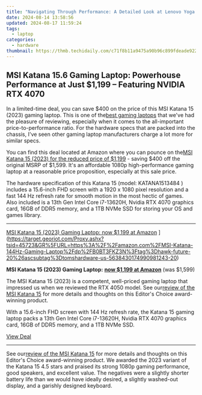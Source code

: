 ```yaml
---
title: "Navigating Through Performance: A Detailed Look at Lenovo Yoga Pro 9I's User-Friendly Features"
date: 2024-08-14 13:58:56
updated: 2024-08-17 11:59:24
tags:
  - laptop
categories:
  - hardware
thumbnail: https://thmb.techidaily.com/c71f8b11a9475a90b96c899fdeade9228f855c7ed46c02973b8fefdc10e6507c.jpg
---
```


## MSI Katana 15.6 Gaming Laptop: Powerhouse Performance at Just $1,199 – Featuring NVIDIA RTX 4070

In a limited-time deal, you can save $400 on the price of this MSI Katana 15 (2023) gaming laptop. This is one of the[best gaming laptops](https://tools.techidaily.com) that we've had the pleasure of reviewing, especially when it comes to the all-important price-to-performance ratio. For the hardware specs that are packed into the chassis, I've seen other gaming laptop manufacturers charge a lot more for similar specs.

 You can find this deal located at Amazon where you can pounce on the[MSI Katana 15 (2023) for the reduced price of $1,199](https://target.georiot.com/Proxy.ashx?tsid=45723&GR%5FURL=https%3A%2F%2Famazon.com%2FMSI-Katana-144Hz-Gaming-Laptop%2Fdp%2FB0BT3FKZ3N%3Ftag%3Dhawk-future-20%26ascsubtag%3Dtomshardware-us-1241287443248150163-20) \- saving $400 off the original MSRP of $1,599\. It's an affordable 1080p high-performance gaming laptop at a reasonable price proposition, especially at this sale price.

 The hardware specification of this Katana 15 (model: KATANA1513484 ) includes a 15.6-inch FHD screen with a 1920 x 1080 pixel resolution and a fast 144 Hz refresh rate for smooth motion in the most hectic of games. Also included is a 13th Gen Intel Core i7-13620H, Nvidia RTX 4070 graphics card, 16GB of DDR5 memory, and a 1TB NVMe SSD for storing your OS and games library.

---

[MSI Katana 15 (2023) Gaming Laptop: now $1,199 at Amazon](https://cdn.mos.cms.futurecdn.net/VSCdxX7EnGJR5mfCWXU6E7-200-100.png "MSI Katana 15 (2023) Gaming Laptop: now $1,199 at Amazon") ](https://target.georiot.com/Proxy.ashx?tsid=45723&GR%5FURL=https%3A%2F%2Famazon.com%2FMSI-Katana-144Hz-Gaming-Laptop%2Fdp%2FB0BT3FKZ3N%3Ftag%3Dhawk-future-20%26ascsubtag%3Dtomshardware-us-5638430174990981243-20)

**MSI Katana 15 (2023) Gaming Laptop:** [**now $1,199 at Amazon**](https://target.georiot.com/Proxy.ashx?tsid=45723&GR%5FURL=https%3A%2F%2Famazon.com%2FMSI-Katana-144Hz-Gaming-Laptop%2Fdp%2FB0BT3FKZ3N%3Ftag%3Dhawk-future-20%26ascsubtag%3Dtomshardware-us-1392010296189666406-20) (was $1,599)  
  
 The MSI Katana 15 (2023) is a competent, well-priced gaming laptop that impressed us when we reviewed the RTX 4050 model. See our[review of the MSI Katana 15](https://tools.techidaily.com) for more details and thoughts on this Editor's Choice award-winning product.

 With a 15.6-inch FHD screen with 144 Hz refresh rate, the Katana 15 gaming laptop packs a 13th Gen Intel Core i7-13620H, Nvidia RTX 4070 graphics card, 16GB of DDR5 memory, and a 1TB NVMe SSD.  
  
[View Deal](https://target.georiot.com/Proxy.ashx?tsid=45723&GR%5FURL=https%3A%2F%2Famazon.com%2FMSI-Katana-144Hz-Gaming-Laptop%2Fdp%2FB0BT3FKZ3N%3Ftag%3Dhawk-future-20%26ascsubtag%3Dtomshardware-us-5638430174990981243-20)

---

 See our[review of the MSI Katana 15](https://tools.techidaily.com) for more details and thoughts on this Editor's Choice award-winning product. We awarded the 2023 variant of the Katana 15 4.5 stars and praised its strong 1080p gaming performance, good speakers, and excellent value. The negatives were a slightly shorter battery life than we would have ideally desired, a slightly washed-out display, and a garishly designed keyboard.

<ins class="adsbygoogle"
     style="display:block"
     data-ad-format="autorelaxed"
     data-ad-client="ca-pub-7571918770474297"
     data-ad-slot="1223367746"></ins>



<ins class="adsbygoogle"
     style="display:block"
     data-ad-client="ca-pub-7571918770474297"
     data-ad-slot="8358498916"
     data-ad-format="auto"
     data-full-width-responsive="true"></ins>
